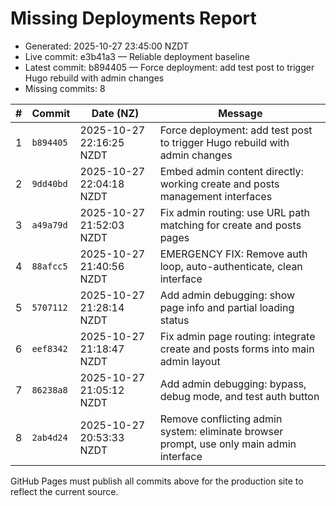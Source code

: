 # Missing Deployments Report

- Generated: 2025-10-27 23:45:00 NZDT
- Live commit: e3b41a3 — Reliable deployment baseline
- Latest commit: b894405 — Force deployment: add test post to trigger Hugo rebuild with admin changes
- Missing commits: 8

| # | Commit | Date (NZ) | Message |
| --- | --- | --- | --- |
| 1 | `b894405` | 2025-10-27 22:16:25 NZDT | Force deployment: add test post to trigger Hugo rebuild with admin changes |
| 2 | `9dd40bd` | 2025-10-27 22:04:18 NZDT | Embed admin content directly: working create and posts management interfaces |
| 3 | `a49a79d` | 2025-10-27 21:52:03 NZDT | Fix admin routing: use URL path matching for create and posts pages |
| 4 | `88afcc5` | 2025-10-27 21:40:56 NZDT | EMERGENCY FIX: Remove auth loop, auto-authenticate, clean interface |
| 5 | `5707112` | 2025-10-27 21:28:14 NZDT | Add admin debugging: show page info and partial loading status |
| 6 | `eef8342` | 2025-10-27 21:18:47 NZDT | Fix admin page routing: integrate create and posts forms into main admin layout |
| 7 | `86238a8` | 2025-10-27 21:05:12 NZDT | Add admin debugging: bypass, debug mode, and test auth button |
| 8 | `2ab4d24` | 2025-10-27 20:53:33 NZDT | Remove conflicting admin system: eliminate browser prompt, use only main admin interface |

GitHub Pages must publish all commits above for the production site to reflect the current source.
